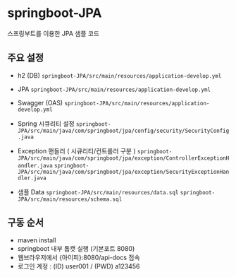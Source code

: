 # springboot-JPA
스프링부트를 이용한 JPA 샘플 코드




## 주요 설정

- h2 (DB)
`springboot-JPA/src/main/resources/application-develop.yml`

- JPA
`springboot-JPA/src/main/resources/application-develop.yml`

- Swagger (OAS)
`springboot-JPA/src/main/resources/application-develop.yml`

- Spring 시큐리티 설정
`springboot-JPA/src/main/java/com/springboot/jpa/config/security/SecurityConfig.java`

- Exception 핸들러 ( 시큐리티/컨트롤러 구분 )
`springboot-JPA/src/main/java/com/springboot/jpa/exception/ControllerExceptionHandler.java`
`springboot-JPA/src/main/java/com/springboot/jpa/exception/SecurityExceptionHandler.java`

- 샘플 Data
`springboot-JPA/src/main/resources/data.sql`
`springboot-JPA/src/main/resources/schema.sql`

## 구동 순서

- maven install
- springboot 내부 톰캣 실행 (기본포트 8080)
- 웹브라우저에서 {아이피}:8080/api-docs 접속
- 로그인 계정 : (ID) user001 / (PWD) a123456

